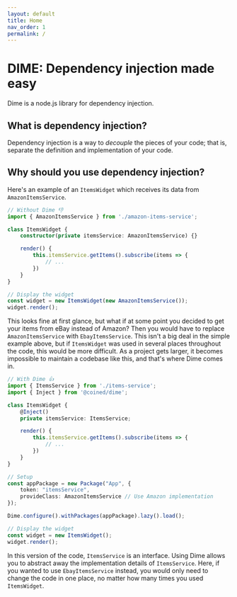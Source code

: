 ```yaml
---
layout: default
title: Home
nav_order: 1
permalink: /
---
```


# DIME: Dependency injection made easy
Dime is a node.js library for dependency injection.

## What is dependency injection?
Dependency injection is a way to *decouple* the pieces of your code; that is, separate the definition and implementation of your code.

## Why should you use dependency injection?
Here's an example of an `ItemsWidget` which receives its data from `AmazonItemsService`.
```ts
// Without Dime 👎
import { AmazonItemsService } from './amazon-items-service';

class ItemsWidget {
    constructor(private itemsService: AmazonItemsService) {}

    render() {
        this.itemsService.getItems().subscribe(items => {
            // ...
        })
    }
}

// Display the widget
const widget = new ItemsWidget(new AmazonItemsService());
widget.render();
```

This looks fine at first glance, but what if at some point you decided to get your items from eBay instead of Amazon? Then you would have to replace `AmazonItemsService` with `EbayItemsService`. This isn't a big deal in the simple example above, but if `ItemsWidget` was used in several places throughout the code, this would be more difficult. As a project gets larger, it becomes impossible to maintain a codebase like this, and that's where Dime comes in.

```ts
// With Dime 👍
import { ItemsService } from './items-service';
import { Inject } from '@coined/dime';

class ItemsWidget {
    @Inject()
    private itemsService: ItemsService;

    render() {
        this.itemsService.getItems().subscribe(items => {
            // ...
        })
    }
}

// Setup
const appPackage = new Package("App", {
    token: "itemsService",
    provideClass: AmazonItemsService // Use Amazon implementation
});

Dime.configure().withPackages(appPackage).lazy().load();

// Display the widget
const widget = new ItemsWidget();
widget.render();
```

In this version of the code, `ItemsService` is an interface. Using Dime allows you to abstract away the implementation details of `ItemsService`. Here, if you wanted to use `EbayItemsService` instead, you would only need to change the code in one place, no matter how many times you used `ItemsWidget`.